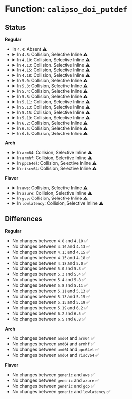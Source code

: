 # Function: <code>calipso_doi_putdef</code>

## Status
<b>Regular</b>
<ul>
<li>
In <code>4.4</code>: Absent ⚠️
</li>
<li>
<details>
<summary>In <code>4.8</code>: Collision, Selective Inline ⚠️</summary>

```c
void calipso_doi_putdef(struct calipso_doi *doi_def);
```

**Collision:** Static-Global Collision

**Inline:** Selective

**Transformation:** False

**Instances:**

```
In net/ipv6/calipso.c (ffffffff8186fd30)
Location: net/ipv6/calipso.c:518
Inline: True
```
```
In net/netlabel/netlabel_calipso.c (ffffffff818835aa)
Location: net/netlabel/netlabel_calipso.c:485
Inline: True
Inline callers:
  - net/netlabel/netlabel_calipso.c:netlbl_calipso_list
  - net/netlabel/netlabel_calipso.c:netlbl_calipso_list
Direct callers:
  - net/netlabel/netlabel_kapi.c:netlbl_cfg_calipso_map_add
  - net/netlabel/netlabel_domainhash.c:netlbl_domhsh_remove_af6
  - net/netlabel/netlabel_domainhash.c:netlbl_domhsh_remove_entry
  - net/netlabel/netlabel_domainhash.c:netlbl_domhsh_remove_entry
```
**Symbols:**

```
ffffffff8186fd30-ffffffff8186fd94: calipso_doi_putdef (STB_LOCAL)
ffffffff81883910-ffffffff8188392b: calipso_doi_putdef (STB_GLOBAL)
```
</details>
</li>
<li>
<details>
<summary>In <code>4.10</code>: Collision, Selective Inline ⚠️</summary>

```c
void calipso_doi_putdef(struct calipso_doi *doi_def);
```

**Collision:** Static-Global Collision

**Inline:** Selective

**Transformation:** False

**Instances:**

```
In net/ipv6/calipso.c (ffffffff818a2ca0)
Location: net/ipv6/calipso.c:518
Inline: True
```
```
In net/netlabel/netlabel_calipso.c (ffffffff818b7e4a)
Location: net/netlabel/netlabel_calipso.c:488
Inline: True
Inline callers:
  - net/netlabel/netlabel_calipso.c:netlbl_calipso_list
  - net/netlabel/netlabel_calipso.c:netlbl_calipso_list
Direct callers:
  - net/netlabel/netlabel_kapi.c:netlbl_cfg_calipso_map_add
  - net/netlabel/netlabel_domainhash.c:netlbl_domhsh_remove_af6
  - net/netlabel/netlabel_domainhash.c:netlbl_domhsh_remove_entry
  - net/netlabel/netlabel_domainhash.c:netlbl_domhsh_remove_entry
```
**Symbols:**

```
ffffffff818a2ca0-ffffffff818a2d04: calipso_doi_putdef (STB_LOCAL)
ffffffff818b81b0-ffffffff818b81cb: calipso_doi_putdef (STB_GLOBAL)
```
</details>
</li>
<li>
<details>
<summary>In <code>4.13</code>: Collision, Selective Inline ⚠️</summary>

```c
void calipso_doi_putdef(struct calipso_doi *doi_def);
```

**Collision:** Static-Global Collision

**Inline:** Selective

**Transformation:** False

**Instances:**

```
In net/ipv6/calipso.c (ffffffff818c9280)
Location: net/ipv6/calipso.c:518
Inline: True
```
```
In net/netlabel/netlabel_calipso.c (ffffffff818de722)
Location: net/netlabel/netlabel_calipso.c:488
Inline: True
Inline callers:
  - net/netlabel/netlabel_calipso.c:netlbl_calipso_list
  - net/netlabel/netlabel_calipso.c:netlbl_calipso_list
Direct callers:
  - net/netlabel/netlabel_kapi.c:netlbl_cfg_calipso_map_add
  - net/netlabel/netlabel_domainhash.c:netlbl_domhsh_remove_af6
  - net/netlabel/netlabel_domainhash.c:netlbl_domhsh_remove_entry
  - net/netlabel/netlabel_domainhash.c:netlbl_domhsh_remove_entry
```
**Symbols:**

```
ffffffff818c9280-ffffffff818c92e4: calipso_doi_putdef (STB_LOCAL)
ffffffff818deaa0-ffffffff818deabc: calipso_doi_putdef (STB_GLOBAL)
```
</details>
</li>
<li>
<details>
<summary>In <code>4.15</code>: Collision, Selective Inline ⚠️</summary>

```c
void calipso_doi_putdef(struct calipso_doi *doi_def);
```

**Collision:** Static-Global Collision

**Inline:** Selective

**Transformation:** False

**Instances:**

```
In net/ipv6/calipso.c (ffffffff8194c920)
Location: net/ipv6/calipso.c:518
Inline: True
```
```
In net/netlabel/netlabel_calipso.c (ffffffff81964328)
Location: net/netlabel/netlabel_calipso.c:488
Inline: True
Inline callers:
  - net/netlabel/netlabel_calipso.c:netlbl_calipso_list
  - net/netlabel/netlabel_calipso.c:netlbl_calipso_list
Direct callers:
  - net/netlabel/netlabel_kapi.c:netlbl_cfg_calipso_map_add
  - net/netlabel/netlabel_domainhash.c:netlbl_domhsh_remove_af6
  - net/netlabel/netlabel_domainhash.c:netlbl_domhsh_remove_entry
  - net/netlabel/netlabel_domainhash.c:netlbl_domhsh_remove_entry
```
**Symbols:**

```
ffffffff8194c920-ffffffff8194c98d: calipso_doi_putdef (STB_LOCAL)
ffffffff81964700-ffffffff81964722: calipso_doi_putdef (STB_GLOBAL)
```
</details>
</li>
<li>
<details>
<summary>In <code>4.18</code>: Collision, Selective Inline ⚠️</summary>

```c
void calipso_doi_putdef(struct calipso_doi *doi_def);
```

**Collision:** Static-Global Collision

**Inline:** Selective

**Transformation:** False

**Instances:**

```
In net/ipv6/calipso.c (ffffffff819a6100)
Location: net/ipv6/calipso.c:518
Inline: True
```
```
In net/netlabel/netlabel_calipso.c (ffffffff819bdbc8)
Location: net/netlabel/netlabel_calipso.c:488
Inline: True
Inline callers:
  - net/netlabel/netlabel_calipso.c:netlbl_calipso_list
  - net/netlabel/netlabel_calipso.c:netlbl_calipso_list
Direct callers:
  - net/netlabel/netlabel_kapi.c:netlbl_cfg_calipso_map_add
  - net/netlabel/netlabel_domainhash.c:netlbl_domhsh_remove_af6
  - net/netlabel/netlabel_domainhash.c:netlbl_domhsh_remove_entry
  - net/netlabel/netlabel_domainhash.c:netlbl_domhsh_remove_entry
```
**Symbols:**

```
ffffffff819a6100-ffffffff819a616c: calipso_doi_putdef (STB_LOCAL)
ffffffff819bdfa0-ffffffff819bdfc1: calipso_doi_putdef (STB_GLOBAL)
```
</details>
</li>
<li>
<details>
<summary>In <code>5.0</code>: Collision, Selective Inline ⚠️</summary>

```c
void calipso_doi_putdef(struct calipso_doi *doi_def);
```

**Collision:** Static-Global Collision

**Inline:** Selective

**Transformation:** False

**Instances:**

```
In net/ipv6/calipso.c (ffffffff819dcab0)
Location: net/ipv6/calipso.c:518
Inline: True
```
```
In net/netlabel/netlabel_calipso.c (ffffffff819f4d68)
Location: net/netlabel/netlabel_calipso.c:488
Inline: True
Inline callers:
  - net/netlabel/netlabel_calipso.c:netlbl_calipso_list
  - net/netlabel/netlabel_calipso.c:netlbl_calipso_list
Direct callers:
  - net/netlabel/netlabel_kapi.c:netlbl_cfg_calipso_map_add
  - net/netlabel/netlabel_domainhash.c:netlbl_domhsh_remove_af6
  - net/netlabel/netlabel_domainhash.c:netlbl_domhsh_remove_entry
  - net/netlabel/netlabel_domainhash.c:netlbl_domhsh_remove_entry
```
**Symbols:**

```
ffffffff819dcab0-ffffffff819dcb1c: calipso_doi_putdef (STB_LOCAL)
ffffffff819f5140-ffffffff819f5161: calipso_doi_putdef (STB_GLOBAL)
```
</details>
</li>
<li>
<details>
<summary>In <code>5.3</code>: Collision, Selective Inline ⚠️</summary>

```c
void calipso_doi_putdef(struct calipso_doi *doi_def);
```

**Collision:** Static-Global Collision

**Inline:** Selective

**Transformation:** False

**Instances:**

```
In net/ipv6/calipso.c (ffffffff81a4b4e0)
Location: net/ipv6/calipso.c:504
Inline: True
```
```
In net/netlabel/netlabel_calipso.c (ffffffff81a64224)
Location: net/netlabel/netlabel_calipso.c:475
Inline: True
Inline callers:
  - net/netlabel/netlabel_calipso.c:netlbl_calipso_list
  - net/netlabel/netlabel_calipso.c:netlbl_calipso_list
Direct callers:
  - net/netlabel/netlabel_kapi.c:netlbl_cfg_calipso_map_add
  - net/netlabel/netlabel_domainhash.c:netlbl_domhsh_remove_af6
  - net/netlabel/netlabel_domainhash.c:netlbl_domhsh_remove_entry
  - net/netlabel/netlabel_domainhash.c:netlbl_domhsh_remove_entry
```
**Symbols:**

```
ffffffff81a4b4e0-ffffffff81a4b549: calipso_doi_putdef (STB_LOCAL)
ffffffff81a64610-ffffffff81a64631: calipso_doi_putdef (STB_GLOBAL)
```
</details>
</li>
<li>
<details>
<summary>In <code>5.4</code>: Collision, Selective Inline ⚠️</summary>

```c
void calipso_doi_putdef(struct calipso_doi *doi_def);
```

**Collision:** Static-Global Collision

**Inline:** Selective

**Transformation:** False

**Instances:**

```
In net/ipv6/calipso.c (ffffffff81a820b0)
Location: net/ipv6/calipso.c:504
Inline: True
```
```
In net/netlabel/netlabel_calipso.c (ffffffff81a9ada4)
Location: net/netlabel/netlabel_calipso.c:475
Inline: True
Inline callers:
  - net/netlabel/netlabel_calipso.c:netlbl_calipso_list
  - net/netlabel/netlabel_calipso.c:netlbl_calipso_list
Direct callers:
  - net/netlabel/netlabel_kapi.c:netlbl_cfg_calipso_map_add
  - net/netlabel/netlabel_domainhash.c:netlbl_domhsh_remove_af6
  - net/netlabel/netlabel_domainhash.c:netlbl_domhsh_remove_entry
  - net/netlabel/netlabel_domainhash.c:netlbl_domhsh_remove_entry
```
**Symbols:**

```
ffffffff81a820b0-ffffffff81a82119: calipso_doi_putdef (STB_LOCAL)
ffffffff81a9b190-ffffffff81a9b1b1: calipso_doi_putdef (STB_GLOBAL)
```
</details>
</li>
<li>
<details>
<summary>In <code>5.8</code>: Collision, Selective Inline ⚠️</summary>

```c
void calipso_doi_putdef(struct calipso_doi *doi_def);
```

**Collision:** Static-Global Collision

**Inline:** Selective

**Transformation:** False

**Instances:**

```
In net/ipv6/calipso.c (ffffffff81b7d4b0)
Location: net/ipv6/calipso.c:504
Inline: True
```
```
In net/netlabel/netlabel_calipso.c (ffffffff81b96572)
Location: net/netlabel/netlabel_calipso.c:475
Inline: True
Inline callers:
  - net/netlabel/netlabel_calipso.c:netlbl_calipso_list
  - net/netlabel/netlabel_calipso.c:netlbl_calipso_list
Direct callers:
  - net/netlabel/netlabel_kapi.c:netlbl_cfg_calipso_map_add
  - net/netlabel/netlabel_domainhash.c:netlbl_domhsh_remove_af6
  - net/netlabel/netlabel_domainhash.c:netlbl_domhsh_remove_entry
  - net/netlabel/netlabel_domainhash.c:netlbl_domhsh_remove_entry
  - net/netlabel/netlabel_mgmt.c:netlbl_mgmt_add_common
```
**Symbols:**

```
ffffffff81b7d4b0-ffffffff81b7d53d: calipso_doi_putdef (STB_LOCAL)
ffffffff81b969f0-ffffffff81b96a11: calipso_doi_putdef (STB_GLOBAL)
```
</details>
</li>
<li>
<details>
<summary>In <code>5.11</code>: Collision, Selective Inline ⚠️</summary>

```c
void calipso_doi_putdef(struct calipso_doi *doi_def);
```

**Collision:** Static-Global Collision

**Inline:** Selective

**Transformation:** False

**Instances:**

```
In net/ipv6/calipso.c (ffffffff81b8b8d0)
Location: net/ipv6/calipso.c:502
Inline: True
Direct callers:
  - net/ipv6/calipso.c:calipso_doi_remove
```
```
In net/netlabel/netlabel_calipso.c (ffffffff81ba61e2)
Location: net/netlabel/netlabel_calipso.c:476
Inline: True
Inline callers:
  - net/netlabel/netlabel_calipso.c:netlbl_calipso_list
  - net/netlabel/netlabel_calipso.c:netlbl_calipso_list
Direct callers:
  - net/netlabel/netlabel_kapi.c:netlbl_cfg_calipso_map_add
  - net/netlabel/netlabel_domainhash.c:netlbl_domhsh_remove_af6
  - net/netlabel/netlabel_domainhash.c:netlbl_domhsh_remove_entry
  - net/netlabel/netlabel_domainhash.c:netlbl_domhsh_remove_entry
  - net/netlabel/netlabel_mgmt.c:netlbl_mgmt_add_common
```
**Symbols:**

```
ffffffff81b8b8d0-ffffffff81b8b92b: calipso_doi_putdef (STB_LOCAL)
ffffffff81ba6660-ffffffff81ba6681: calipso_doi_putdef (STB_GLOBAL)
```
</details>
</li>
<li>
<details>
<summary>In <code>5.13</code>: Collision, Selective Inline ⚠️</summary>

```c
void calipso_doi_putdef(struct calipso_doi *doi_def);
```

**Collision:** Static-Global Collision

**Inline:** Selective

**Transformation:** False

**Instances:**

```
In net/ipv6/calipso.c (ffffffff81b7a8f0)
Location: net/ipv6/calipso.c:502
Inline: True
Direct callers:
  - net/ipv6/calipso.c:calipso_doi_remove
```
```
In net/netlabel/netlabel_calipso.c (ffffffff81b95362)
Location: net/netlabel/netlabel_calipso.c:476
Inline: True
Inline callers:
  - net/netlabel/netlabel_calipso.c:netlbl_calipso_list
  - net/netlabel/netlabel_calipso.c:netlbl_calipso_list
Direct callers:
  - net/netlabel/netlabel_kapi.c:netlbl_cfg_calipso_map_add
  - net/netlabel/netlabel_domainhash.c:netlbl_domhsh_remove_af6
  - net/netlabel/netlabel_domainhash.c:netlbl_domhsh_remove_entry
  - net/netlabel/netlabel_domainhash.c:netlbl_domhsh_remove_entry
  - net/netlabel/netlabel_mgmt.c:netlbl_mgmt_add_common
```
**Symbols:**

```
ffffffff81b7a8f0-ffffffff81b7a94b: calipso_doi_putdef (STB_LOCAL)
ffffffff81b957f0-ffffffff81b95811: calipso_doi_putdef (STB_GLOBAL)
```
</details>
</li>
<li>
<details>
<summary>In <code>5.15</code>: Collision, Selective Inline ⚠️</summary>

```c
void calipso_doi_putdef(struct calipso_doi *doi_def);
```

**Collision:** Static-Global Collision

**Inline:** Selective

**Transformation:** False

**Instances:**

```
In net/ipv6/calipso.c (ffffffff81c455b0)
Location: net/ipv6/calipso.c:502
Inline: True
Direct callers:
  - net/ipv6/calipso.c:calipso_doi_remove
```
```
In net/netlabel/netlabel_calipso.c (ffffffff81c61b92)
Location: net/netlabel/netlabel_calipso.c:476
Inline: True
Inline callers:
  - net/netlabel/netlabel_calipso.c:netlbl_calipso_list
  - net/netlabel/netlabel_calipso.c:netlbl_calipso_list
Direct callers:
  - net/netlabel/netlabel_kapi.c:netlbl_cfg_calipso_map_add
  - net/netlabel/netlabel_domainhash.c:netlbl_domhsh_remove_af6
  - net/netlabel/netlabel_domainhash.c:netlbl_domhsh_remove_entry
  - net/netlabel/netlabel_domainhash.c:netlbl_domhsh_remove_entry
  - net/netlabel/netlabel_mgmt.c:netlbl_mgmt_add_common
```
**Symbols:**

```
ffffffff81c455b0-ffffffff81c4560b: calipso_doi_putdef (STB_LOCAL)
ffffffff81c62020-ffffffff81c62041: calipso_doi_putdef (STB_GLOBAL)
```
</details>
</li>
<li>
<details>
<summary>In <code>5.19</code>: Collision, Selective Inline ⚠️</summary>

```c
void calipso_doi_putdef(struct calipso_doi *doi_def);
```

**Collision:** Static-Global Collision

**Inline:** Selective

**Transformation:** False

**Instances:**

```
In net/ipv6/calipso.c (ffffffff81de44a0)
Location: net/ipv6/calipso.c:502
Inline: True
Direct callers:
  - net/ipv6/calipso.c:calipso_doi_remove
```
```
In net/netlabel/netlabel_calipso.c (ffffffff81e04192)
Location: net/netlabel/netlabel_calipso.c:476
Inline: True
Inline callers:
  - net/netlabel/netlabel_calipso.c:netlbl_calipso_list
  - net/netlabel/netlabel_calipso.c:netlbl_calipso_list
Direct callers:
  - net/netlabel/netlabel_kapi.c:netlbl_cfg_calipso_map_add
  - net/netlabel/netlabel_domainhash.c:netlbl_domhsh_remove_af6
  - net/netlabel/netlabel_domainhash.c:netlbl_domhsh_remove_entry
  - net/netlabel/netlabel_domainhash.c:netlbl_domhsh_remove_entry
  - net/netlabel/netlabel_mgmt.c:netlbl_mgmt_add_common
```
**Symbols:**

```
ffffffff81de44a0-ffffffff81de4523: calipso_doi_putdef (STB_LOCAL)
ffffffff81e046e0-ffffffff81e04711: calipso_doi_putdef (STB_GLOBAL)
```
</details>
</li>
<li>
<details>
<summary>In <code>6.2</code>: Collision, Selective Inline ⚠️</summary>

```c
void calipso_doi_putdef(struct calipso_doi *doi_def);
```

**Collision:** Static-Global Collision

**Inline:** Selective

**Transformation:** False

**Instances:**

```
In net/ipv6/calipso.c (ffffffff81fb6be0)
Location: net/ipv6/calipso.c:502
Inline: True
Direct callers:
  - net/ipv6/calipso.c:calipso_doi_remove
```
```
In net/netlabel/netlabel_calipso.c (ffffffff81fd9162)
Location: net/netlabel/netlabel_calipso.c:477
Inline: True
Inline callers:
  - net/netlabel/netlabel_calipso.c:netlbl_calipso_list
  - net/netlabel/netlabel_calipso.c:netlbl_calipso_list
Direct callers:
  - net/netlabel/netlabel_kapi.c:netlbl_cfg_calipso_map_add
  - net/netlabel/netlabel_domainhash.c:netlbl_domhsh_remove_af6
  - net/netlabel/netlabel_domainhash.c:netlbl_domhsh_remove_entry
  - net/netlabel/netlabel_domainhash.c:netlbl_domhsh_remove_entry
  - net/netlabel/netlabel_mgmt.c:netlbl_mgmt_add_common
```
**Symbols:**

```
ffffffff81fb6be0-ffffffff81fb6c63: calipso_doi_putdef (STB_LOCAL)
ffffffff81fd9740-ffffffff81fd9771: calipso_doi_putdef (STB_GLOBAL)
```
</details>
</li>
<li>
<details>
<summary>In <code>6.5</code>: Collision, Selective Inline ⚠️</summary>

```c
void calipso_doi_putdef(struct calipso_doi *doi_def);
```

**Collision:** Static-Global Collision

**Inline:** Selective

**Transformation:** False

**Instances:**

```
In net/ipv6/calipso.c (ffffffff820172e0)
Location: net/ipv6/calipso.c:502
Inline: True
Direct callers:
  - net/ipv6/calipso.c:calipso_doi_remove
```
```
In net/netlabel/netlabel_calipso.c (ffffffff82054e32)
Location: net/netlabel/netlabel_calipso.c:477
Inline: True
Inline callers:
  - net/netlabel/netlabel_calipso.c:netlbl_calipso_list
  - net/netlabel/netlabel_calipso.c:netlbl_calipso_list
Direct callers:
  - net/netlabel/netlabel_kapi.c:netlbl_cfg_calipso_map_add
  - net/netlabel/netlabel_domainhash.c:netlbl_domhsh_remove_af6
  - net/netlabel/netlabel_domainhash.c:netlbl_domhsh_remove_entry
  - net/netlabel/netlabel_domainhash.c:netlbl_domhsh_remove_entry
  - net/netlabel/netlabel_mgmt.c:netlbl_mgmt_add_common
```
**Symbols:**

```
ffffffff820172e0-ffffffff82017363: calipso_doi_putdef (STB_LOCAL)
ffffffff82055410-ffffffff82055441: calipso_doi_putdef (STB_GLOBAL)
```
</details>
</li>
<li>
<details>
<summary>In <code>6.8</code>: Collision, Selective Inline ⚠️</summary>

```c
void calipso_doi_putdef(struct calipso_doi *doi_def);
```

**Collision:** Static-Global Collision

**Inline:** Selective

**Transformation:** False

**Instances:**

```
In net/ipv6/calipso.c (ffffffff820e6280)
Location: net/ipv6/calipso.c:502
Inline: True
Direct callers:
  - net/ipv6/calipso.c:calipso_doi_remove
```
```
In net/netlabel/netlabel_calipso.c (ffffffff82127712)
Location: net/netlabel/netlabel_calipso.c:480
Inline: True
Inline callers:
  - net/netlabel/netlabel_calipso.c:netlbl_calipso_list
  - net/netlabel/netlabel_calipso.c:netlbl_calipso_list
Direct callers:
  - net/netlabel/netlabel_kapi.c:netlbl_cfg_calipso_map_add
  - net/netlabel/netlabel_domainhash.c:netlbl_domhsh_remove_af6
  - net/netlabel/netlabel_domainhash.c:netlbl_domhsh_remove_entry
  - net/netlabel/netlabel_domainhash.c:netlbl_domhsh_remove_entry
  - net/netlabel/netlabel_mgmt.c:netlbl_mgmt_add_common
```
**Symbols:**

```
ffffffff820e6280-ffffffff820e6303: calipso_doi_putdef (STB_LOCAL)
ffffffff82127d30-ffffffff82127d61: calipso_doi_putdef (STB_GLOBAL)
```
</details>
</li>
</ul>
<b>Arch</b>
<ul>
<li>
<details>
<summary>In <code>arm64</code>: Collision, Selective Inline ⚠️</summary>

```c
void calipso_doi_putdef(struct calipso_doi *doi_def);
```

**Collision:** Static-Global Collision

**Inline:** Selective

**Transformation:** False

**Instances:**

```
In net/ipv6/calipso.c (ffff800010d4d8f0)
Location: net/ipv6/calipso.c:504
Inline: True
```
```
In net/netlabel/netlabel_calipso.c (ffff800010d6a990)
Location: net/netlabel/netlabel_calipso.c:475
Inline: True
Inline callers:
  - net/netlabel/netlabel_calipso.c:netlbl_calipso_list
  - net/netlabel/netlabel_calipso.c:netlbl_calipso_list
Direct callers:
  - net/netlabel/netlabel_kapi.c:netlbl_cfg_calipso_map_add
  - net/netlabel/netlabel_domainhash.c:netlbl_domhsh_remove_af6
  - net/netlabel/netlabel_domainhash.c:netlbl_domhsh_remove_entry
  - net/netlabel/netlabel_domainhash.c:netlbl_domhsh_remove_entry
```
**Symbols:**

```
ffff800010d4d8f0-ffff800010d4d9c0: calipso_doi_putdef (STB_LOCAL)
ffff800010d6aec0-ffff800010d6aefc: calipso_doi_putdef (STB_GLOBAL)
```
</details>
</li>
<li>
<details>
<summary>In <code>armhf</code>: Collision, Selective Inline ⚠️</summary>

```c
void calipso_doi_putdef(struct calipso_doi *doi_def);
```

**Collision:** Static-Global Collision

**Inline:** Selective

**Transformation:** False

**Instances:**

```
In net/ipv6/calipso.c (c0e4e56c)
Location: net/ipv6/calipso.c:504
Inline: True
```
```
In net/netlabel/netlabel_calipso.c (c0e68f30)
Location: net/netlabel/netlabel_calipso.c:475
Inline: True
Inline callers:
  - net/netlabel/netlabel_calipso.c:netlbl_calipso_list
  - net/netlabel/netlabel_calipso.c:netlbl_calipso_list
Direct callers:
  - net/netlabel/netlabel_kapi.c:netlbl_cfg_calipso_map_add
  - net/netlabel/netlabel_domainhash.c:netlbl_domhsh_remove_af6
  - net/netlabel/netlabel_domainhash.c:netlbl_domhsh_remove_entry
  - net/netlabel/netlabel_domainhash.c:netlbl_domhsh_remove_entry
  - net/netlabel/netlabel_mgmt.c:netlbl_mgmt_add_common
```
**Symbols:**

```
c0e4e56c-c0e4e5e8: calipso_doi_putdef (STB_LOCAL)
c0e693fc-c0e69430: calipso_doi_putdef (STB_GLOBAL)
```
</details>
</li>
<li>
<details>
<summary>In <code>ppc64el</code>: Collision, Selective Inline ⚠️</summary>

```c
void calipso_doi_putdef(struct calipso_doi *doi_def);
```

**Collision:** Static-Global Collision

**Inline:** Selective

**Transformation:** False

**Instances:**

```
In net/ipv6/calipso.c (c000000000e84490)
Location: net/ipv6/calipso.c:504
Inline: True
```
```
In net/netlabel/netlabel_calipso.c (c000000000ea7d6c)
Location: net/netlabel/netlabel_calipso.c:475
Inline: True
Inline callers:
  - net/netlabel/netlabel_calipso.c:netlbl_calipso_list
  - net/netlabel/netlabel_calipso.c:netlbl_calipso_list
Direct callers:
  - net/netlabel/netlabel_kapi.c:netlbl_cfg_calipso_map_add
  - net/netlabel/netlabel_domainhash.c:netlbl_domhsh_remove_af6
  - net/netlabel/netlabel_domainhash.c:netlbl_domhsh_remove_entry
  - net/netlabel/netlabel_domainhash.c:netlbl_domhsh_remove_entry
```
**Symbols:**

```
c000000000e84490-c000000000e8459c: calipso_doi_putdef (STB_LOCAL)
c000000000ea8430-c000000000ea8480: calipso_doi_putdef (STB_GLOBAL)
```
</details>
</li>
<li>
<details>
<summary>In <code>riscv64</code>: Collision, Selective Inline ⚠️</summary>

```c
void calipso_doi_putdef(struct calipso_doi *doi_def);
```

**Collision:** Static-Global Collision

**Inline:** Selective

**Transformation:** False

**Instances:**

```
In net/ipv6/calipso.c (ffffffe000886938)
Location: net/ipv6/calipso.c:504
Inline: True
```
```
In net/netlabel/netlabel_calipso.c (ffffffe00089d4e8)
Location: net/netlabel/netlabel_calipso.c:475
Inline: True
Inline callers:
  - net/netlabel/netlabel_calipso.c:netlbl_calipso_list
  - net/netlabel/netlabel_calipso.c:netlbl_calipso_list
Direct callers:
  - net/netlabel/netlabel_kapi.c:netlbl_cfg_calipso_map_add
  - net/netlabel/netlabel_domainhash.c:netlbl_domhsh_remove_af6
  - net/netlabel/netlabel_domainhash.c:netlbl_domhsh_remove_entry
  - net/netlabel/netlabel_domainhash.c:netlbl_domhsh_remove_entry
```
**Symbols:**

```
ffffffe000886938-ffffffe0008869ec: calipso_doi_putdef (STB_LOCAL)
ffffffe00089d832-ffffffe00089d862: calipso_doi_putdef (STB_GLOBAL)
```
</details>
</li>
</ul>
<b>Flavor</b>
<ul>
<li>
<details>
<summary>In <code>aws</code>: Collision, Selective Inline ⚠️</summary>

```c
void calipso_doi_putdef(struct calipso_doi *doi_def);
```

**Collision:** Static-Global Collision

**Inline:** Selective

**Transformation:** False

**Instances:**

```
In net/ipv6/calipso.c (ffffffff81a21740)
Location: net/ipv6/calipso.c:504
Inline: True
```
```
In net/netlabel/netlabel_calipso.c (ffffffff81a3a134)
Location: net/netlabel/netlabel_calipso.c:475
Inline: True
Inline callers:
  - net/netlabel/netlabel_calipso.c:netlbl_calipso_list
  - net/netlabel/netlabel_calipso.c:netlbl_calipso_list
Direct callers:
  - net/netlabel/netlabel_kapi.c:netlbl_cfg_calipso_map_add
  - net/netlabel/netlabel_domainhash.c:netlbl_domhsh_remove_af6
  - net/netlabel/netlabel_domainhash.c:netlbl_domhsh_remove_entry
  - net/netlabel/netlabel_domainhash.c:netlbl_domhsh_remove_entry
```
**Symbols:**

```
ffffffff81a21740-ffffffff81a217a9: calipso_doi_putdef (STB_LOCAL)
ffffffff81a3a520-ffffffff81a3a541: calipso_doi_putdef (STB_GLOBAL)
```
</details>
</li>
<li>
<details>
<summary>In <code>azure</code>: Collision, Selective Inline ⚠️</summary>

```c
void calipso_doi_putdef(struct calipso_doi *doi_def);
```

**Collision:** Static-Global Collision

**Inline:** Selective

**Transformation:** False

**Instances:**

```
In net/ipv6/calipso.c (ffffffff819de500)
Location: net/ipv6/calipso.c:504
Inline: True
```
```
In net/netlabel/netlabel_calipso.c (ffffffff819f6d54)
Location: net/netlabel/netlabel_calipso.c:475
Inline: True
Inline callers:
  - net/netlabel/netlabel_calipso.c:netlbl_calipso_list
  - net/netlabel/netlabel_calipso.c:netlbl_calipso_list
Direct callers:
  - net/netlabel/netlabel_kapi.c:netlbl_cfg_calipso_map_add
  - net/netlabel/netlabel_domainhash.c:netlbl_domhsh_remove_af6
  - net/netlabel/netlabel_domainhash.c:netlbl_domhsh_remove_entry
  - net/netlabel/netlabel_domainhash.c:netlbl_domhsh_remove_entry
```
**Symbols:**

```
ffffffff819de500-ffffffff819de569: calipso_doi_putdef (STB_LOCAL)
ffffffff819f7140-ffffffff819f7161: calipso_doi_putdef (STB_GLOBAL)
```
</details>
</li>
<li>
<details>
<summary>In <code>gcp</code>: Collision, Selective Inline ⚠️</summary>

```c
void calipso_doi_putdef(struct calipso_doi *doi_def);
```

**Collision:** Static-Global Collision

**Inline:** Selective

**Transformation:** False

**Instances:**

```
In net/ipv6/calipso.c (ffffffff81a8c1c0)
Location: net/ipv6/calipso.c:504
Inline: True
```
```
In net/netlabel/netlabel_calipso.c (ffffffff81aa5fe4)
Location: net/netlabel/netlabel_calipso.c:475
Inline: True
Inline callers:
  - net/netlabel/netlabel_calipso.c:netlbl_calipso_list
  - net/netlabel/netlabel_calipso.c:netlbl_calipso_list
Direct callers:
  - net/netlabel/netlabel_kapi.c:netlbl_cfg_calipso_map_add
  - net/netlabel/netlabel_domainhash.c:netlbl_domhsh_remove_af6
  - net/netlabel/netlabel_domainhash.c:netlbl_domhsh_remove_entry
  - net/netlabel/netlabel_domainhash.c:netlbl_domhsh_remove_entry
```
**Symbols:**

```
ffffffff81a8c1c0-ffffffff81a8c229: calipso_doi_putdef (STB_LOCAL)
ffffffff81aa63d0-ffffffff81aa63f1: calipso_doi_putdef (STB_GLOBAL)
```
</details>
</li>
<li>
<details>
<summary>In <code>lowlatency</code>: Collision, Selective Inline ⚠️</summary>

```c
void calipso_doi_putdef(struct calipso_doi *doi_def);
```

**Collision:** Static-Global Collision

**Inline:** Selective

**Transformation:** False

**Instances:**

```
In net/ipv6/calipso.c (ffffffff81a98be0)
Location: net/ipv6/calipso.c:504
Inline: True
```
```
In net/netlabel/netlabel_calipso.c (ffffffff81ab2384)
Location: net/netlabel/netlabel_calipso.c:475
Inline: True
Inline callers:
  - net/netlabel/netlabel_calipso.c:netlbl_calipso_list
  - net/netlabel/netlabel_calipso.c:netlbl_calipso_list
Direct callers:
  - net/netlabel/netlabel_kapi.c:netlbl_cfg_calipso_map_add
  - net/netlabel/netlabel_domainhash.c:netlbl_domhsh_remove_af6
  - net/netlabel/netlabel_domainhash.c:netlbl_domhsh_remove_entry
  - net/netlabel/netlabel_domainhash.c:netlbl_domhsh_remove_entry
```
**Symbols:**

```
ffffffff81a98be0-ffffffff81a98c47: calipso_doi_putdef (STB_LOCAL)
ffffffff81ab2770-ffffffff81ab2791: calipso_doi_putdef (STB_GLOBAL)
```
</details>
</li>
</ul>

## Differences
<b>Regular</b>
<ul>
<li>
No changes between <code>4.8</code> and <code>4.10</code> ✅
</li>
<li>
No changes between <code>4.10</code> and <code>4.13</code> ✅
</li>
<li>
No changes between <code>4.13</code> and <code>4.15</code> ✅
</li>
<li>
No changes between <code>4.15</code> and <code>4.18</code> ✅
</li>
<li>
No changes between <code>4.18</code> and <code>5.0</code> ✅
</li>
<li>
No changes between <code>5.0</code> and <code>5.3</code> ✅
</li>
<li>
No changes between <code>5.3</code> and <code>5.4</code> ✅
</li>
<li>
No changes between <code>5.4</code> and <code>5.8</code> ✅
</li>
<li>
No changes between <code>5.8</code> and <code>5.11</code> ✅
</li>
<li>
No changes between <code>5.11</code> and <code>5.13</code> ✅
</li>
<li>
No changes between <code>5.13</code> and <code>5.15</code> ✅
</li>
<li>
No changes between <code>5.15</code> and <code>5.19</code> ✅
</li>
<li>
No changes between <code>5.19</code> and <code>6.2</code> ✅
</li>
<li>
No changes between <code>6.2</code> and <code>6.5</code> ✅
</li>
<li>
No changes between <code>6.5</code> and <code>6.8</code> ✅
</li>
</ul>
<b>Arch</b>
<ul>
<li>
No changes between <code>amd64</code> and <code>arm64</code> ✅
</li>
<li>
No changes between <code>amd64</code> and <code>armhf</code> ✅
</li>
<li>
No changes between <code>amd64</code> and <code>ppc64el</code> ✅
</li>
<li>
No changes between <code>amd64</code> and <code>riscv64</code> ✅
</li>
</ul>
<b>Flavor</b>
<ul>
<li>
No changes between <code>generic</code> and <code>aws</code> ✅
</li>
<li>
No changes between <code>generic</code> and <code>azure</code> ✅
</li>
<li>
No changes between <code>generic</code> and <code>gcp</code> ✅
</li>
<li>
No changes between <code>generic</code> and <code>lowlatency</code> ✅
</li>
</ul>
